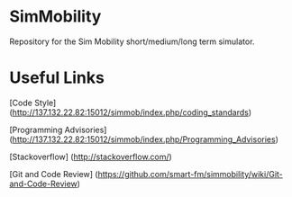 SimMobility
===========

Repository for the Sim Mobility short/medium/long term simulator.

Useful Links
==========

[Code Style] (http://137.132.22.82:15012/simmob/index.php/coding_standards)

[Programming Advisories] (http://137.132.22.82:15012/simmob/index.php/Programming_Advisories)

[Stackoverflow] (http://stackoverflow.com/)

[Git and Code Review] (https://github.com/smart-fm/simmobility/wiki/Git-and-Code-Review)
